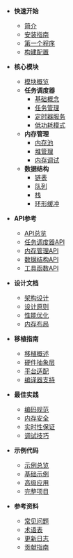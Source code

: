 <!-- docs/_sidebar.md -->

* **快速开始**
  * [简介](README.md)
  * [安装指南](getting_started/installation.md)
  * [第一个程序](getting_started/first_program.md)
  * [构建配置](getting_started/build_config.md)

* **核心模块**
  * [模块概览](modules/overview.md)
  * **任务调度器**
    * [基础概念](modules/scheduler/concepts.md)
    * [任务管理](modules/scheduler/task.md)
    * [定时器服务](modules/scheduler/timer.md)
    * [低功耗模式](modules/scheduler/low_power.md)
  * **内存管理**
    * [内存池](modules/memory/pool.md)
    * [堆管理](modules/memory/heap.md)
    * [内存调试](modules/memory/debug.md)
  * **数据结构**
    * [链表](modules/data_structures/list.md)
    * [队列](modules/data_structures/queue.md)
    * [栈](modules/data_structures/stack.md)
    * [环形缓冲](modules/data_structures/ring_buffer.md)

* **API参考**
  * [API总览](api/README.md)
  * [任务调度器API](api/scheduler.md)
  * [内存管理API](api/memory.md)
  * [数据结构API](api/data_structures.md)
  * [工具函数API](api/utils.md)

* **设计文档**
  * [架构设计](design/architecture.md)
  * [设计原则](design/principles.md)
  * [性能优化](design/optimization.md)
  * [内存布局](design/memory_layout.md)

* **移植指南**
  * [移植概述](porting/overview.md)
  * [硬件抽象层](porting/hal.md)
  * [平台适配](porting/platforms.md)
  * [编译器支持](porting/compilers.md)

* **最佳实践**
  * [编码规范](best_practices/coding_standards.md)
  * [内存安全](best_practices/memory_safety.md)
  * [实时性保证](best_practices/real_time.md)
  * [调试技巧](best_practices/debugging.md)

* **示例代码**
  * [示例总览](examples/README.md)
  * [基础示例](examples/basic.md)
  * [高级应用](examples/advanced.md)
  * [完整项目](examples/projects.md)

* **参考资料**
  * [常见问题](faq.md)
  * [术语表](glossary.md)
  * [更新日志](changelog.md)
  * [贡献指南](contributing.md)